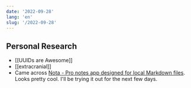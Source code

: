```yaml
---
date: '2022-09-28'
lang: 'en'
slug: '/2022-09-28'
---
```


## Personal Research

- [[UUIDs are Awesome]]
- [[extracranial]]
- Came across [Nota - Pro notes app designed for local Markdown files](https://nota.md/). Looks pretty cool. I'll be trying it out for the next few days.
